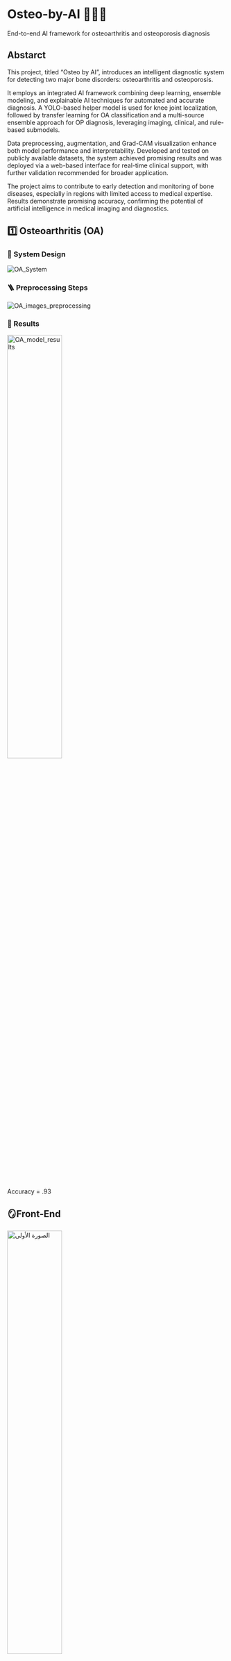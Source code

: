 # Osteo-by-AI 🤖🦴🩻
End-to-end AI framework for osteoarthritis and osteoporosis diagnosis

## Abstarct
This project, titled “Osteo by AI”, introduces an intelligent diagnostic system for detecting two major bone disorders: osteoarthritis and osteoporosis.

It employs an integrated AI framework combining deep learning, ensemble modeling, and explainable AI techniques for automated and accurate diagnosis. A YOLO-based helper model is used for knee joint localization, followed by transfer learning for OA classification and a multi-source ensemble approach for OP diagnosis, leveraging imaging, clinical, and rule-based submodels.

Data preprocessing, augmentation, and Grad-CAM visualization enhance both model performance and interpretability. Developed and tested on publicly available datasets, the system achieved promising results and was deployed via a web-based interface for real-time clinical support, with further validation recommended for broader application.

The project aims to contribute to early detection and monitoring of bone diseases, especially in regions with limited access to medical expertise. Results demonstrate promising accuracy, confirming the potential of artificial intelligence in medical imaging and diagnostics.

## 1️⃣ Osteoarthritis (OA)

### 📄 System Design

![OA_System](images/OA_System.png)

### 🪜 Preprocessing Steps

![OA_images_preprocessing](images/OA_images_preprocessing.png)

### 🔎 Results

<img src="images/OA_model_results.png" alt="OA_model_results" width="50%"/>


Accuracy = .93

## 🪞Front-End


  <img src="images/Screenshot 2025-09-29 230347.png" alt="الصورة الأولى" width="50%"/>
  <img src="images/Screenshot 2025-09-29 230736.png" alt="الصورة الثانية" width="50%"/>
  <img src="images/Screenshot 2025-09-29 230910.png" alt="الصورة الثالثة" width="50%"/>





## 2️⃣ Osteoporosis (OP)

### 📄 System Design

![OP_System](images/OP_System.png)

### 🪜 Preprocessing Steps (Images)

![OP_images_Preprocessing](images/OP_images_Preprocessing.jpg)

### 🔎 Results (Images Model)

<img src="images/OP_model1_results.jpg" alt="OP_model1_results" width="50%"/>


Accuracy = .81

### 🔎 Results (Risk Factors Model)

<img src="images/OP_model2_results.jpg" alt="OP_model2_results" width="50%"/>

Accuracy = .91

### 🪞 Front-End


  <img src="images/Screenshot 2025-09-29 231138.png" alt="الصورة الأولى" width="50%"/>
  <img src="images/Screenshot 2025-09-29 231156.png" alt="الصورة الثانية" width="50%"/>
  <img src="images/Screenshot 2025-09-29 231504.png" alt="الصورة الثالثة" width="50%"/>






## ✨Helper Model : YOLOv8 Training — [Roboflow](https://roboflow.com)

![YOLO_Training](images/YOLO_Training.png)




## Authors

👩🏻‍💻 Rama Amjad Alsadeq <br>
👩🏻‍💻 Oula Saleem Hanandeh <br>
👩🏻‍💻 Shaima Feras Alharahsheh <br>

This project, in its first version, was developed as a fulfillment of the graduation requirements for the Data Science and Artificial Intelligence program at Al al-Bayt University, Jordan, in August 2025.

